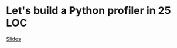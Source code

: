 # Let's build a Python profiler in 25 LOC
[Slides](https://docs.google.com/presentation/d/1DI_RAYDI5x23KpeGFHPul3jQqChQhoqx1HRl5a4V-3U/edit?usp=sharing)
